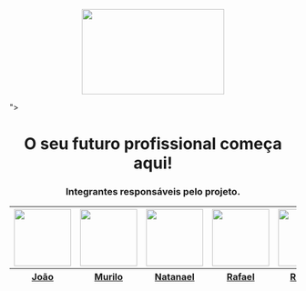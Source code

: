 
<p align="center">
 <img width="250" height="150" src="https://ik.imagekit.io/ohu04lxwc/C%C3%B3pia_de_Banners.png?updatedAt=1682439212327">
</p>">

<h1 align="center">O seu futuro profissional começa aqui!</h1>

<h3 align="center">  Integrantes responsáveis pelo projeto.</h3>

<div align=center>
    <table>
      <thead>
        <tr>
          <th><img src="https://ik.imagekit.io/ohu04lxwc/Jo%C3%A3o.png?updatedAt=1682437106557" width=100 height=100 ></th>
          <th><img src="https://ik.imagekit.io/ohu04lxwc/Murilo.png?updatedAt=1682436496134" width=100 height=100 ></th>
          <th><img src="https://ik.imagekit.io/ohu04lxwc/Natanael.png?updatedAt=1682436969106" width=100 height=100 ></th>
          <th><img src="https://ik.imagekit.io/ohu04lxwc/Rafael.png?updatedAt=1682437335311" width=100 height=100 ></th>
          <th><img src="https://ik.imagekit.io/ohu04lxwc/Rebeca.png?updatedAt=1682436742670" width=100 height=100 ></th>
          <th><img src="https://ik.imagekit.io/ohu04lxwc/Rony.png?updatedAt=1682436500390" width=100 height=100 ></th>
          <th><img src="https://ik.imagekit.io/ohu04lxwc/Vitoria.png?updatedAt=1682436746882" width=100 height=100 ></th>
        </tr>
        <tr>
          <th><a href='https://github.com/Joaopanzo261' target="_blank" rel=noreferrer>João</a></th>
          <th><a href='https://github.com/MuRibeiro' target="_blank" rel=noreferrer>Murilo</th>
          <th><a href='https://github.com/natanael-bento' target="_blank" rel=noreferrer>Natanael</th>
          <th><a href='https://github.com/RafaelAstora' target="_blank" rel=noreferrer>Rafael</th>
          <th><a href='https://github.com/rebecasantana' target="_blank" rel=noreferrer>Rebeca</th>
          <th><a href='https://github.com/ronyrst' target="_blank" rel=noreferrer>Rony</th>
          <th><a href='https://github.com/vfpark' target="_blank" rel=noreferrer>Vitoria</th>
        </tr>
      </thead>
    </table>
</div>


<!-- # 📊 GitHub Stats:
![](https://github-readme-stats.vercel.app/api?username=ConectaVaga&theme=chartreuse-dark&hide_border=false&include_all_commits=false&count_private=false)<br/>
![](https://github-readme-streak-stats.herokuapp.com/?user=ConectaVaga&theme=chartreuse-dark&hide_border=false)<br/>
![](https://github-readme-stats.vercel.app/api/top-langs/?username=ConectaVaga&theme=chartreuse-dark&hide_border=false&include_all_commits=false&count_private=false&layout=compact)
 -->


